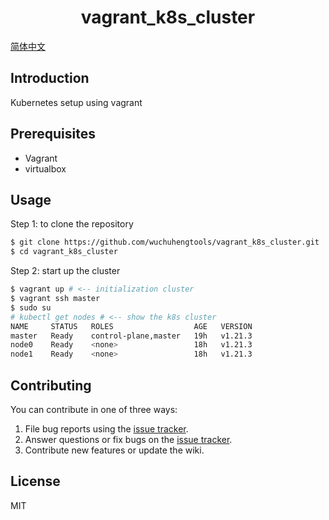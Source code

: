 <h1 align="center"> vagrant_k8s_cluster </h1>

[简体中文](http://wuchuheng.com/relearnCICD/4%E6%9C%AC%E5%9C%B0vagrant%E5%AE%89%E8%A3%85k8s%E9%9B%86%E7%BE%A4%EF%BC%8C%E5%85%A8%E8%87%AA%E5%8A%A8)
## Introduction 
Kubernetes setup using vagrant

## Prerequisites
* Vagrant 
* virtualbox

## Usage
Step 1: to clone the repository
``` bash
$ git clone https://github.com/wuchuhengtools/vagrant_k8s_cluster.git
$ cd vagrant_k8s_cluster
```
Step 2:  start up the cluster 
``` bash 
$ vagrant up # <-- initialization cluster 
$ vagrant ssh master
$ sudo su
# kubectl get nodes # <-- show the k8s cluster
NAME     STATUS   ROLES                  AGE   VERSION
master   Ready    control-plane,master   19h   v1.21.3
node0    Ready    <none>                 18h   v1.21.3
node1    Ready    <none>                 18h   v1.21.3
```

## Contributing

You can contribute in one of three ways:

1. File bug reports using the [issue tracker](https://github.com/wuchuhengtools/vagrant_k8s_cluster/issues).
2. Answer questions or fix bugs on the [issue tracker](https://github.com/wuchuheng/vagrant_k8s_cluster/issues).
3. Contribute new features or update the wiki.

## License

MIT

